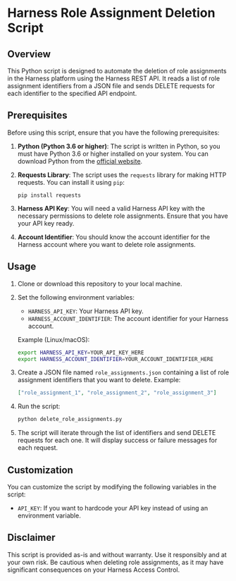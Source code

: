 # Harness Role Assignment Deletion Script

## Overview

This Python script is designed to automate the deletion of role assignments in the Harness platform using the Harness REST API. It reads a list of role assignment identifiers from a JSON file and sends DELETE requests for each identifier to the specified API endpoint.

## Prerequisites

Before using this script, ensure that you have the following prerequisites:

1. **Python (Python 3.6 or higher)**: The script is written in Python, so you must have Python 3.6 or higher installed on your system. You can download Python from the [official website](https://www.python.org/downloads/).

2. **Requests Library**: The script uses the `requests` library for making HTTP requests. You can install it using `pip`:

   ```
   pip install requests
   ```

3. **Harness API Key**: You will need a valid Harness API key with the necessary permissions to delete role assignments. Ensure that you have your API key ready.

4. **Account Identifier**: You should know the account identifier for the Harness account where you want to delete role assignments.

## Usage

1. Clone or download this repository to your local machine.

2. Set the following environment variables:
   - `HARNESS_API_KEY`: Your Harness API key.
   - `HARNESS_ACCOUNT_IDENTIFIER`: The account identifier for your Harness account.

   Example (Linux/macOS):
   ```bash
   export HARNESS_API_KEY=YOUR_API_KEY_HERE
   export HARNESS_ACCOUNT_IDENTIFIER=YOUR_ACCOUNT_IDENTIFIER_HERE
   ```

3. Create a JSON file named `role_assignments.json` containing a list of role assignment identifiers that you want to delete. Example:

   ```json
   ["role_assignment_1", "role_assignment_2", "role_assignment_3"]
   ```

4. Run the script:

   ```bash
   python delete_role_assignments.py
   ```

5. The script will iterate through the list of identifiers and send DELETE requests for each one. It will display success or failure messages for each request.

## Customization

You can customize the script by modifying the following variables in the script:

- `API_KEY`: If you want to hardcode your API key instead of using an environment variable.

## Disclaimer

This script is provided as-is and without warranty. Use it responsibly and at your own risk. Be cautious when deleting role assignments, as it may have significant consequences on your Harness Access Control.
